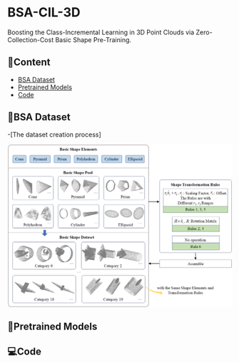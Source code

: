 # BSA-CIL-3D
Boosting the Class-Incremental Learning in 3D Point Clouds via Zero-Collection-Cost Basic Shape Pre-Training.

## 📖Content
- [BSA Dataset](#BSA-Dataset)
- [Pretrained Models](#Pretraining-Models)
- [Code](#Code)

## 🎨BSA Dataset
-[The dataset creation process]
<p align="center"><img align="center" width="800" src="./BSA_Dataset.png"/></p>

## 🌈Pretrained Models

## 💻Code
